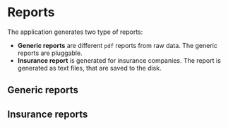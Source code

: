 # Reports

The application generates two type of reports:
 - **Generic reports** are different `pdf` reports from raw data. The generic reports are pluggable.
 - **Insurance report** is generated for insurance companies. The report is generated as text files, 
    that are saved to the disk.

## Generic reports


## Insurance reports

